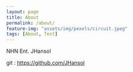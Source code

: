 ```yaml
---
layout: page
title: About
permalink: /about/
feature-img: "assets/img/pexels/circuit.jpeg"
tags: [About, Test]
---
```


NHN Ent. JHansol



git : https://github.com/JHansol
